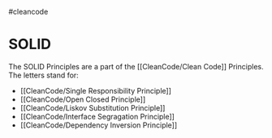 #cleancode 
# SOLID
The SOLID Principles are a part of the [[CleanCode/Clean Code]] Principles. The letters stand for:
- [[CleanCode/Single Responsibility Principle]]
- [[CleanCode/Open Closed Principle]]
- [[CleanCode/Liskov Substitution Principle]]
- [[CleanCode/Interface Segragation Principle]]
- [[CleanCode/Dependency Inversion Principle]]
